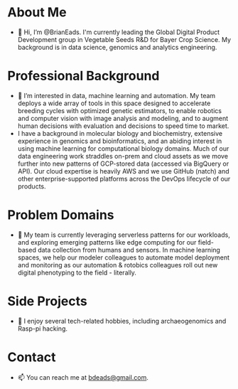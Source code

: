 # About Me
- 👋 Hi, I’m @BrianEads. I'm currently leading the Global Digital Product Development group in Vegetable Seeds R&D for Bayer Crop Science. My background is in data science, genomics and analytics engineering.
# Professional Background
- 👀 I’m interested in data, machine learning and automation. My team deploys a wide array of tools in this space designed to accelerate breeding cycles with optimized genetic estimators, to enable robotics and computer vision with image analysis and modeling, and to augment human decisions with evaluation and decisions to speed time to market. 
- I have a background in molecular biology and biochemistry, extensive experience in genomics and bioinformatics, and an abiding interest in using machine learning for computational biology domains. Much of our data engineering work straddles on-prem and cloud assets as we move further into new patterns of GCP-stored data (accessed via BigQuery or API). Our cloud expertise is heavily AWS and we use GitHub (natch) and other enterprise-supported platforms across the DevOps lifecycle of our products. 
# Problem Domains
- 🌱 My team is currently leveraging serverless patterns for our workloads, and exploring emerging patterns like edge computing for our field-based data collection from humans and sensors. In machine learning spaces, we help our modeler colleagues to automate model deployment and monitoring as our automation & rotobics colleagues roll out new digital phenotyping to the field - literally. 
# Side Projects
- 💞️ I enjoy several tech-related hobbies, including archaeogenomics and Rasp-pi hacking.
# Contact
- 📫 You can reach me at bdeads@gmail.com.

<!---
BrianEads/BrianEads is a ✨ special ✨ repository because its `README.md` (this file) appears on your GitHub profile.
You can click the Preview link to take a look at your changes.
--->
